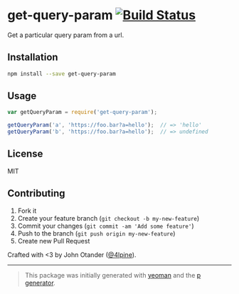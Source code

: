 # get-query-param [![Build Status](https://secure.travis-ci.org/johnotander/get-query-param.png?branch=master)](https://travis-ci.org/johnotander/get-query-param)

Get a particular query param from a url.

## Installation

```bash
npm install --save get-query-param
```

## Usage

```javascript
var getQueryParam = require('get-query-param');

getQueryParam('a', 'https://foo.bar?a=hello');  // => 'hello'
getQueryParam('b', 'https://foo.bar?a=hello');  // => undefined
```

## License

MIT

## Contributing

1. Fork it
2. Create your feature branch (`git checkout -b my-new-feature`)
3. Commit your changes (`git commit -am 'Add some feature'`)
4. Push to the branch (`git push origin my-new-feature`)
5. Create new Pull Request

Crafted with <3 by John Otander ([@4lpine](https://twitter.com/4lpine)).

***

> This package was initially generated with [yeoman](http://yeoman.io) and the [p generator](https://github.com/johnotander/generator-p.git).
